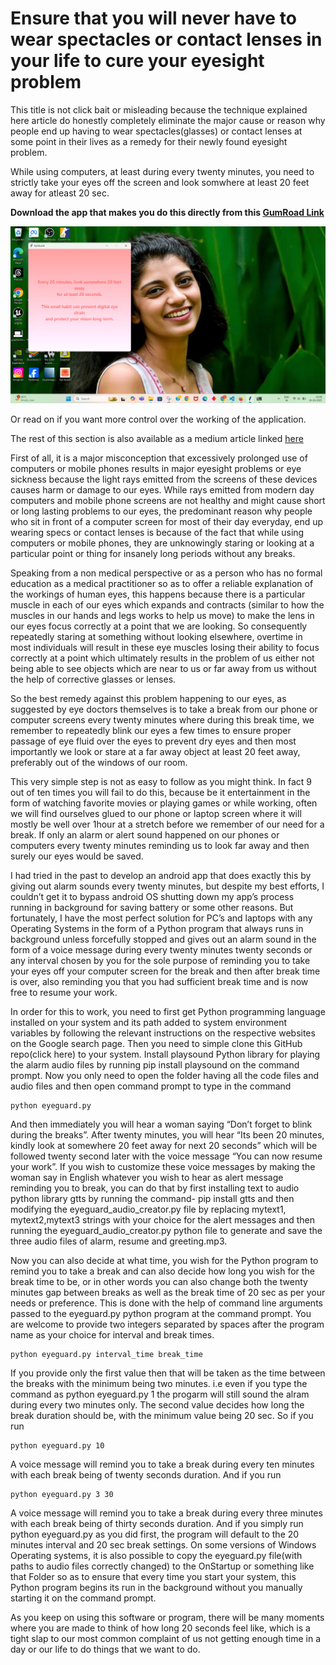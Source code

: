 # Ensure that you will never have to wear spectacles or contact lenses in your life to cure your eyesight problem

This title is not click bait or misleading because the technique explained here article do honestly completely eliminate the major cause or reason why people end up having to wear spectacles(glasses) or contact lenses at some point in their lives as a remedy for their newly found eyesight problem.

While using computers, at least during every twenty minutes, you need to strictly take your eyes off the screen and look somwhere at least 20 feet away for atleast 20 sec. 

**Download the app that makes you do this directly from this [GumRoad Link](https://sreehari083.gumroad.com/l/lcbjw)** 

[![Click on the image to see the demo video showing start of app](thumb.png)](https://github.com/SREEHARI1994/eye_guard/raw/refs/heads/main/readmeVideo.mp4)


Or read on if you want more control over the working of the application.

The rest of this section is also available as a medium article linked [here](https://medium.com/@sreehari.mras/ensure-that-you-will-never-have-to-wear-spectacles-or-contact-lenses-in-your-life-to-cure-your-a9cd3f07207a)

First of all, it is a major misconception that excessively prolonged use of computers or mobile phones results in major eyesight problems or eye sickness because the light rays emitted from the screens of these devices causes harm or damage to our eyes. While rays emitted from modern day computers and mobile phone screens are not healthy and might cause short or long lasting problems to our eyes, the predominant reason why people who sit in front of a computer screen for most of their day everyday, end up wearing specs or contact lenses is because of the fact that while using computers or mobile phones, they are unknowingly staring or looking at a particular point or thing for insanely long periods without any breaks.

Speaking from a non medical perspective or as a person who has no formal education as a medical practitioner so as to offer a reliable explanation of the workings of human eyes, this happens because there is a particular muscle in each of our eyes which expands and contracts (similar to how the muscles in our hands and legs works to help us move) to make the lens in our eyes focus correctly at a point that we are looking. So consequently repeatedly staring at something without looking elsewhere, overtime in most individuals will result in these eye muscles losing their ability to focus correctly at a point which ultimately results in the problem of us either not being able to see objects which are near to us or far away from us without the help of corrective glasses or lenses.

So the best remedy against this problem happening to our eyes, as suggested by eye doctors themselves is to take a break from our phone or computer screens every twenty minutes where during this break time, we remember to repeatedly blink our eyes a few times to ensure proper passage of eye fluid over the eyes to prevent dry eyes and then most importantly we look or stare at a far away object at least 20 feet away, preferably out of the windows of our room.

This very simple step is not as easy to follow as you might think. In fact 9 out of ten times you will fail to do this, because be it entertainment in the form of watching favorite movies or playing games or while working, often we will find ourselves glued to our phone or laptop screen where it will mostly be well over 1hour at a stretch before we remember of our need for a break. If only an alarm or alert sound happened on our phones or computers every twenty minutes reminding us to look far away and then surely our eyes would be saved.

I had tried in the past to develop an android app that does exactly this by giving out alarm sounds every twenty minutes, but despite my best efforts, I couldn’t get it to bypass android OS shutting down my app’s process running in background for saving battery or some other reasons. But fortunately, I have the most perfect solution for PC’s and laptops with any Operating Systems in the form of a Python program that always runs in background unless forcefully stopped and gives out an alarm sound in the form of a voice message during every twenty minutes twenty seconds or any interval chosen by you for the sole purpose of reminding you to take your eyes off your computer screen for the break and then after break time is over, also reminding you that you had sufficient break time and is now free to resume your work.

In order for this to work, you need to first get Python programming language installed on your system and its path added to system environment variables by following the relevant instructions on the respective websites on the Google search page. Then you need to simple clone this GitHub repo(click here) to your system. Install playsound Python library for playing the alarm audio files by running pip install playsound on the command prompt. Now you only need to open the folder having all the code files and audio files and then open command prompt to type in the command

```
python eyeguard.py
```

And then immediately you will hear a woman saying “Don’t forget to blink during the breaks”. After twenty minutes, you will hear “Its been 20 minutes, kindly look at somewhere 20 feet away for next 20 seconds” which will be followed twenty second later with the voice message “You can now resume your work”. If you wish to customize these voice messages by making the woman say in English whatever you wish to hear as alert message reminding you to break, you can do that by first installing text to audio python library gtts by running the command- pip install gtts and then modifying the eyeguard_audio_creator.py file by replacing mytext1, mytext2,mytext3 strings with your choice for the alert messages and then running the eyeguard_audio_creator.py python file to generate and save the three audio files of alarm, resume and greeting.mp3.

Now you can also decide at what time, you wish for the Python program to remind you to take a break and can also decide how long you wish for the break time to be, or in other words you can also change both the twenty minutes gap between breaks as well as the break time of 20 sec as per your needs or preference. This is done with the help of command line arguments passed to the eyeguard.py python program at the command prompt. You are welcome to provide two integers separated by spaces after the program name as your choice for interval and break times.

```
python eyeguard.py interval_time break_time
```

If you provide only the first value then that will be taken as the time between the breaks with the minimum being two minutes. i.e even if you type the command as python eyeguard.py 1 the progarm will still sound the alram during every two minutes only. The second value decides how long the break duration should be, with the minimum value being 20 sec. So if you run

```
python eyeguard.py 10
```

A voice message will remind you to take a break during every ten minutes with each break being of twenty seconds duration. And if you run

```
python eyeguard.py 3 30
```

A voice message will remind you to take a break during every three minutes with each break being of thirty seconds duration. And if you simply run python eyeguard.py as you did first, the program will default to the 20 minutes interval and 20 sec break settings. On some versions of Windows Operating systems, it is also possible to copy the eyeguard.py file(with paths to audio files correctly changed) to the OnStartup or something like that Folder so as to ensure that every time you start your system, this Python program begins its run in the background without you manually starting it on the command prompt.

As you keep on using this software or program, there will be many moments where you are made to think of how long 20 seconds feel like, which is a tight slap to our most common complaint of us not getting enough time in a day or our life to do things that we want to do.
